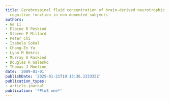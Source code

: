 ```yaml
---
title: Cerebrospinal fluid concentration of brain-derived neurotrophic factor and
  cognitive function in non-demented subjects
authors:
- Ge Li
- Elaine R Peskind
- Steven P Millard
- Peter Chi
- Izabela Sokal
- Chang-En Yu
- Lynn M Bekris
- Murray A Raskind
- Douglas R Galasko
- Thomas J Montine
date: '2009-01-01'
publishDate: '2025-01-21T19:13:36.133335Z'
publication_types:
- article-journal
publication: '*PloS one*'
---
```

